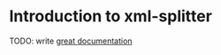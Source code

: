 # Introduction to xml-splitter

TODO: write [great documentation](http://jacobian.org/writing/what-to-write/)
